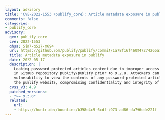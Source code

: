 ```yaml
---
layout: advisory
title: 'CVE-2022-1553 (publify_core): Article metadata exposure in publify'
comments: false
categories:
- publify_core
advisory:
  gem: publify_core
  cve: 2022-1553
  ghsa: 5jm7-g527-m694
  url: https://github.com/publify/publify/commit/1a78f16f460847274265a12a9555b3524892d7db
  title: Article metadata exposure in publify
  date: 2022-05-17
  description: |
    Leaking password protected articles content due to improper access control
    in GitHub repository publify/publify prior to 9.2.8. Attackers can leverage this
    vulnerability to view the contents of any password-protected article present on
    the publify website, compromising confidentiality and integrity of users.
  cvss_v3: 4.9
  patched_versions:
  - ">= 9.2.8"
  related:
    url:
    - https://huntr.dev/bounties/b398e4c9-6cdf-4973-ad86-da796cde221f
---
```


